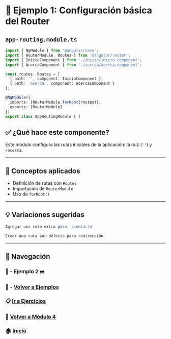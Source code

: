 # 🧪 Ejemplo 1: Configuración básica del Router

## `app-routing.module.ts`
```ts
import { NgModule } from '@angular/core';
import { RouterModule, Routes } from '@angular/router';
import { InicioComponent } from './inicio/inicio.component';
import { AcercaComponent } from './acerca/acerca.component';

const routes: Routes = [
  { path: '', component: InicioComponent },
  { path: 'acerca', component: AcercaComponent }
];

@NgModule({
  imports: [RouterModule.forRoot(routes)],
  exports: [RouterModule]
})
export class AppRoutingModule { }
```

## ✅ ¿Qué hace este componente?
Este módulo configura las rutas iniciales de la aplicación: la raíz (`''`) y `/acerca`.

---

## 🧠 Conceptos aplicados
- Definición de rutas con `Routes`
- Importación de `RouterModule`
- Uso de `forRoot()`


---

## 💡 Variaciones sugeridas
```ts
Agregar una ruta extra para `/contacto`
```
```ts
Crear una ruta por defecto para redirección
```


---

## 🔁 Navegación

### 🧪 - Ejemplo 2 [➡️](./Ejemplo_2.md)

### 🧪 - [Volver a Ejemplos](../README.md)

### 📋 [Ir a Ejercicios](../../Ejercicios/README.md)

### 📘 [Volver a Módulo 4](../../Modulo_4.md)

### 🏠 [Inicio](../../../README.md)
